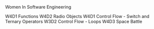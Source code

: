 Women In Software Engineering


 W4D1 Functions
 W4D2 Radio Objects
 W4D1 Control Flow - Switch and Ternary Operators 
 W3D2 Control Flow - Loops
 W4D3 Space Battle
 
 
